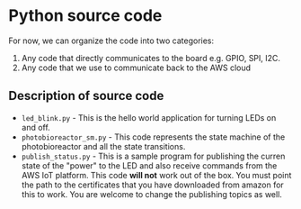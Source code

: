 # Python source code

For now, we can organize the code into two categories: 

1) Any code that directly communicates to the board e.g. GPIO, SPI, I2C. 
2) Any code that we use to communicate back to the AWS cloud

## Description of source code

- `led_blink.py` - This is the hello world application for turning LEDs on and off. 
- `photobioreactor_sm.py` - This code represents the state machine of the photobioreactor and all the state transitions. 
- `publish_status.py` - This is a sample program for publishing the curren state of the "power" to the LED and also
receive commands from the AWS IoT platform. This code **will not** work out of the box. You must point the path to the 
certificates that you have downloaded from amazon for this to work. You are welcome to change the publishing topics as 
well. 
